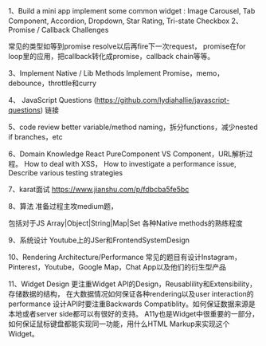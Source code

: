 1、Build a mini app
   implement some common widget :
   Image Carousel, Tab Component, Accordion,
   Dropdown, Star Rating, Tri-state Checkbox
2、Promise / Callback Challenges

常见的类型如等到promise resolve以后再fire下一次request，
promise在for loop里的应用，把callback转化成promise，callback chain等等。

3、Implement Native / Lib Methods 
Implement Promise，memo，debounce，throttle和curry

4、 JavaScript Questions (https://github.com/lydiahallie/javascript-questions) 链接

5、code review
  better variable/method naming，拆分functions，减少nested if branches，etc
  
6、Domain Knowledge
 React PureComponent VS Component，URL解析过程。
 How to deal with XSS，
 How to investigate a performance issue, 
 Describe various testing strategies
 
7、karat面试
https://www.jianshu.com/p/fdbcba5fe5bc

8、算法
准备过程主攻medium题，

包括对于JS Array|Object|String|Map|Set 各种Native methods的熟练程度

9、系统设计
Youtube上的JSer和FrontendSystemDesign

10、Rendering Architecture/Performance
常见的题目有设计Instagram，Pinterest，Youtube，Google Map，Chat App以及他们的衍生型产品

11、Widget Design 
更注重Widget API的Design，Reusablility和Extensibility，存储数据的结构，
在大数据情况如何保证各种rendering以及user interaction的performance
设计API时要注重Backwards Compatiblity。如何保证数据来源是本地或者server side都可以有很好的支持。
A11y也是Widget中很重要的一部分，如何保证鼠标键盘都能实现同一功能，用什么HTML Markup来实现这个Widget。
